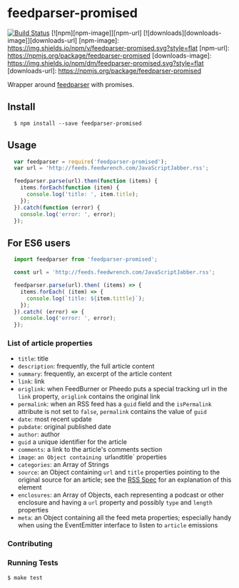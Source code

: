 # feedparser-promised

[![Build
Status](https://snap-ci.com/alabeduarte/feedparser-promised/branch/master/build_image)](https://snap-ci.com/alabeduarte/feedparser-promised/branch/master)
[![npm][npm-image]][npm-url]
[![downloads][downloads-image]][downloads-url]
[npm-image]: https://img.shields.io/npm/v/feedparser-promised.svg?style=flat
[npm-url]: https://npmjs.org/package/feedparser-promised
[downloads-image]: https://img.shields.io/npm/dm/feedparser-promised.svg?style=flat
[downloads-url]: https://npmjs.org/package/feedparser-promised

Wrapper around [feedparser](https://github.com/danmactough/node-feedparser) with promises.

## Install

```
  $ npm install --save feedparser-promised
```

## Usage

```javascript
  var feedparser = require('feedparser-promised');
  var url = 'http://feeds.feedwrench.com/JavaScriptJabber.rss';

  feedparser.parse(url).then(function (items) {
    items.forEach(function (item) {
      console.log('title: ', item.title);
    });
  }).catch(function (error) {
    console.log('error: ', error);
  });
```

## For ES6 users

```javascript
  import feedparser from 'feedparser-promised';

  const url = 'http://feeds.feedwrench.com/JavaScriptJabber.rss';

  feedparser.parse(url).then( (items) => {
    items.forEach( (item) => {
      console.log(`title: ${item.tittle}`);
    });
  }).catch( (error) => {
    console.log('error: ', error);
  });
```

### List of article properties

* `title`: title
* `description`: frequently, the full article content
* `summary`: frequently, an excerpt of the article content
* `link`: link
* `origlink`: when FeedBurner or Pheedo puts a special tracking url in the `link` property, `origlink` contains the original link
* `permalink`: when an RSS feed has a `guid` field and the `isPermalink` attribute is not set to `false`, `permalink` contains the value of `guid`
* `date`: most recent update
* `pubdate`: original published date
* `author`: author
* `guid` a unique identifier for the article
* `comments`: a link to the article's comments section
* `image`: `an Object containing `url` and `title` properties
* `categories`: an Array of Strings
* `source`: an Object containing `url` and `title` properties pointing to the original source for an article; see the [RSS Spec](http://cyber.law.harvard.edu/rss/rss.html#ltsourcegtSubelementOfLtitemgt) for an explanation of this element
* `enclosures`: an Array of Objects, each representing a podcast or other enclosure and having a `url` property and possibly `type` and `length` properties
* `meta`: an Object containing all the feed meta properties; especially handy when using the EventEmitter interface to listen to `article` emissions

### Contributing

### Running Tests

```bash
$ make test
```
